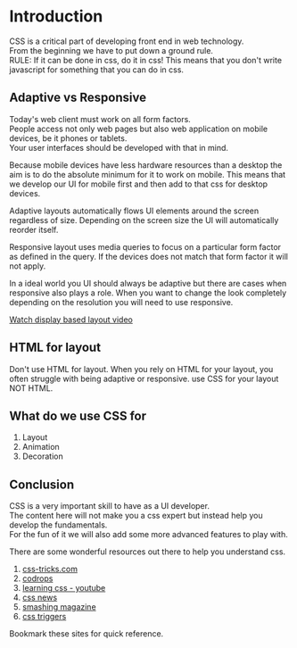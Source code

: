 # Introduction
CSS is a critical part of developing front end in web technology.    
From the beginning we have to put down a ground rule.    
RULE: If it can be done in css, do it in css!
This means that you don't write javascript for something that you can do in css.  

## Adaptive vs Responsive
Today's web client must work on all form factors.  
People access not only web pages but also web application on mobile devices, be it phones or tablets.  
Your user interfaces should be developed with that in mind.

Because mobile devices have less hardware resources than a desktop the aim is to do the absolute minimum for it to work on mobile.
This means that we develop our UI for mobile first and then add to that css for desktop devices.

Adaptive layouts automatically flows UI elements around the screen regardless of size.
Depending on the screen size the UI will automatically reorder itself.

Responsive layout uses media queries to focus on a particular form factor as defined in the query.
If the devices does not match that form factor it will not apply.

In a ideal world you UI should always be adaptive but there are cases when responsive also plays a role.
When you want to change the look completely depending on the resolution you will need to use responsive.

[Watch display based layout video](https://vimeo.com/427926740?utm_campaign=CSS%2BLayout%2BNews&utm_medium=web&utm_source=CSS_Layout_News_256)

## HTML for layout
Don't use HTML for layout. 
When you rely on HTML for your layout, you often struggle with being adaptive or responsive.
use CSS for your layout NOT HTML. 

## What do we use CSS for
1. Layout
1. Animation
1. Decoration

## Conclusion
CSS is a very important skill to have as a UI developer.  
The content here will not make you a css expert but instead help you develop the fundamentals.  
For the fun of it we will also add some more advanced features to play with.

There are some wonderful resources out there to help you understand css.

1. [css-tricks.com](https://css-tricks.com/almanac/)
1. [codrops](https://tympanus.net/codrops/css_reference/)
1. [learning css - youtube](https://www.youtube.com/playlist?list=PLyuRouwmQCjl4wTSNbb8RTKZuyMhoIxBe)
1. [css news](https://csslayout.news/)
1. [smashing magazine](https://www.smashingmagazine.com/)
1. [css triggers](https://csstriggers.com/)

Bookmark these sites for quick reference.
  
